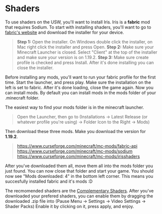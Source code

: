 # Shaders

To use shaders on the USW, you'll want to install Iris. Iris is a __fabric__ mod that requires Sodium.
To start with installing shaders, you'll want to go to [fabric's website](https://fabricmc.net/use/installer/) and download the installer for your device.

> **Step 1:** Open the installer. On Windows double click the installer, on Mac right click the installer and press Open.
> **Step 2:** Make sure your Minecraft Launcher is closed. Select "Client" at the top of the installer and make sure your version is on 1.19.2.
> **Step 3:** Make sure create profile is checked and press Install. After it's done installing you can close the installer.

Before installing any mods, you'll want to run your fabric profile for the first time. Start the launcher, and press play. Make sure the installation on the left is set to fabric.
After it's done loading, close the game again. Now you can install mods. By default you can install mods in the mods folder of your .minecraft folder.

The easiest way to find your mods folder is in the minecraft launcher.
> Open the Launcher, then go to (Installations -> Latest Release (or whatever profile you're using) -> Folder Icon to the Right -> Mods)

Then download these three mods. Make you download the version for __1.19.2__.
> https://www.curseforge.com/minecraft/mc-mods/fabric-api
> https://www.curseforge.com/minecraft/mc-mods/sodium
> https://www.curseforge.com/minecraft/mc-mods/irisshaders

After you've downloaded them all, move them all into the mods folder you just found. You can now close that folder and start your game.
You should now see "Mods downloaded: 4" in the bottom left corner. This means you succesfully installed fabric and it's mods :D

The recmomended shaders are the [Complementary Shaders](https://www.curseforge.com/minecraft/customization/complementary-shaders).
After you've downloaded your prefered shaders, you can enable them by dragging the downloaded .zip file into (Pause Menu -> Settings -> Video Settings -> Shader Packs)
Enable it by clicking on it, press apply, and enjoy.
